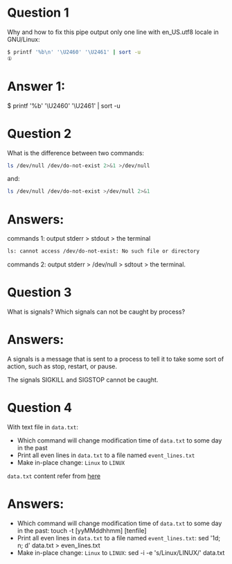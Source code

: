# Question 1

Why and how to fix this pipe output only one line with en_US.utf8 locale in GNU/Linux:

```sh
$ printf '%b\n' '\U2460' '\U2461' | sort -u
①
```
# Answer 1:
$ printf '%b' '\U2460' '\U2461' | sort -u

# Question 2

What is the difference between two commands:

```sh
ls /dev/null /dev/do-not-exist 2>&1 >/dev/null
```

and:

```sh
ls /dev/null /dev/do-not-exist >/dev/null 2>&1
```
# Answers:
commands 1: output stderr > stdout > the terminal
```sh
ls: cannot access /dev/do-not-exist: No such file or directory
```
commands 2: output stderr > /dev/null > sdtout > the terminal.

# Question 3

What is signals? Which signals can not be caught by process?

# Answers:

A signals is a message that is sent to a process to tell it to take some sort of action, such as stop, restart, or pause.

The signals SIGKILL and SIGSTOP cannot be caught.

# Question 4

With text file in `data.txt`:

 - Which command will change modification time of `data.txt` to some day in the past
 - Print all even lines in `data.txt` to a file named `event_lines.txt`
 - Make in-place change: `Linux` to `LINUX`

`data.txt` content refer from [here](https://en.wikipedia.org/wiki/Linux_distribution)

# Answers:
 - Which command will change modification time of `data.txt` to some day in the past: touch -t [yyMMddhhmm] [tenfile]
 - Print all even lines in `data.txt` to a file named `event_lines.txt`: sed '1d; n; d' data.txt > even_lines.txt
 - Make in-place change: `Linux` to `LINUX`: sed -i -e 's/Linux/LINUX/' data.txt
